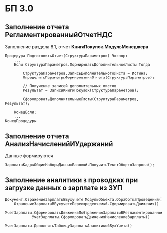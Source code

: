 # БП 3.0

## Заполнение отчета РегламентированныйОтчетНДС

Заполнение раздела 8.1, отчет __КнигаПокупок.МодульМенеджера__

	Процедура ПодготовитьОтчет(СтруктураПараметров) Экспорт
		...
		Если СтруктураПараметров.ФормироватьДополнительныеЛисты Тогда
			
			СтруктураПараметров.ЗаписьДополнительногоЛиста = Истина;
			ОпределитьПараметрыФормированияОтчета(СтруктураПараметров);
			
			// Получение записей дополнительных листов
			Результат = ЗаписиКнигиПокупок(СтруктураПараметров);
			
			СформироватьДополнительныеЛисты(СтруктураПараметров, Результат);
			
		КонецЕсли;
		...
	КонецПроцедуры

## Заполнение отчета АнализНачисленийИУдержаний

Данные формируются

	ЗарплатаКадрыОбщиеНаборыДанныхБазовый.ПолучитьТекстОбщегоЗапроса();

## Заполнение аналитики в проводках при загрузке данных о зарплате из ЗУП

	Документ.ОтражениеЗарплатыВБухучете.МодульОбъекта.ОбработкаПроведения()
		ОтражениеЗарплатыВБухучетеПереопределяемый.СформироватьДвижения()
			УчетЗарплаты.СформироватьДвиженияПоОтражениюЗарплатыВРегламентированномУчете()
				УчетЗарплаты.СформироватьДвиженияНачислениеЗарплаты()
					УчетЗарплаты.ДополнитьТаблицуЗарплатыАналитикойБухУчета()